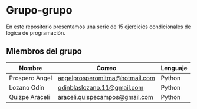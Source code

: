 # Grupo-grupo

En este repositorio presentamos una serie de 15 ejercicios condicionales de lógica de programación.

## Miembros del grupo

|Nombre|Correo|Lenguaje|
|------|------|--------|
|Prospero Angel|angelprosperomitma@hotmail.com|Python|
|Lozano Odín|odinblaslozano.11@gmail.com|Python|
|Quizpe Araceli|araceli.quispecampos@gmail.com|Python|


